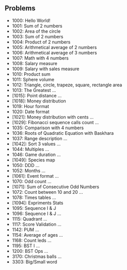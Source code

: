 ## Problems

* 1000: Hello World!
* 1001: Sum of 2 numbers
* 1002: Area of the circle
* 1003: Sum of 2 numbers
* 1004: Product of 2 numbers
* 1005: Arithmetical average of 2 numbers
* 1006: Arithmetical average of 3 numbers
* 1007: Math with 4 numbers
* 1008: Salary measure
* 1009: Salary with sales measure
* 1010: Product sum
* 1011: Sphere volume
* 1012: Triangle, circle, trapeze, square, rectangle area
* 1013: The Greatest
...
* [1015]: Point distance
...
* [1018]: Money distribution
* 1019: Hour format
* 1020: Date format
* [1021]: Money distribution with cents
...
* [1029]: Fibonacci sequence calls count
...
* 1035: Comparison with 4 numbers
* 1036: Roots of Quadratic Equation with Baskhara
* 1037: Range description
...
* [1042]: Sort 3 values
...
* 1044: Multiples
...
* 1046: Game duration
...
* [1049]: Species map
* 1050: DDD
...
* 1052: Months
...
* [1061]: Event format
...
* 1070: Odd count
...
* [1071]: Sum of Consecutive Odd Numbers
* 1072: Count between 10 and 20
...
* 1078: Times tables
...
* [1094]: Expriments Stats
* 1095: Sequence I & J
* 1096: Sequence I & J
...
* 1115: Quadrant
...
* 1117: Score Validation
...
* 1142: PUM
...
* 1154: Average of ages
...
* 1168: Count leds
...
* 1195: BST I
...
* 1200: BST Ops
...
* 3170: Christmas balls
...
* 3303: Big/Small word
